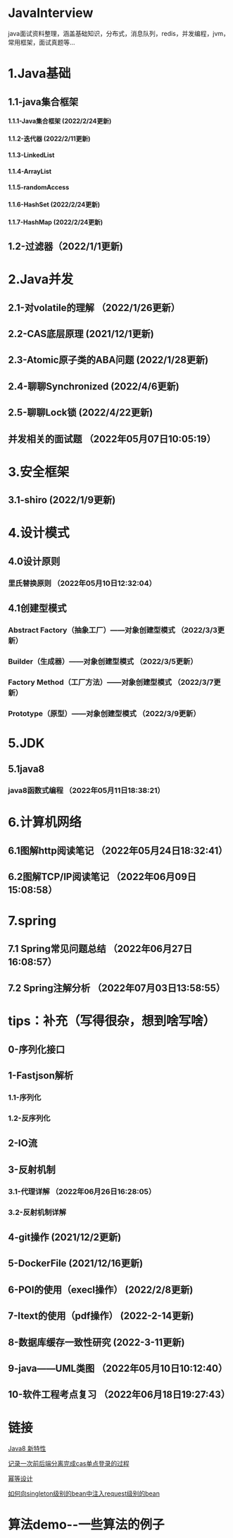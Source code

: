 # JavaInterview

java面试资料整理，涵盖基础知识，分布式，消息队列，redis，并发编程，jvm，常用框架，面试真题等...

# 1.Java基础

## 1.1-java集合框架

#### 1.1.1-Java集合框架                       (2022/2/24更新)

#### 1.1.2-迭代器                                     (2022/2/11更新)

#### 1.1.3-LinkedList

#### 1.1.4-ArrayList

#### 1.1.5-randomAccess

#### 1.1.6-HashSet                     (2022/2/24更新)

#### 1.1.7-HashMap                     (2022/2/24更新)

## 1.2-过滤器（2022/1/1更新)

# 2.Java并发

## 2.1-对volatile的理解    （2022/1/26更新）

## 2.2-CAS底层原理  		   (2021/12/1更新)

## 2.3-Atomic原子类的ABA问题       (2022/1/28更新)

## 2.4-聊聊Synchronized            (2022/4/6更新)

## 2.5-聊聊Lock锁                  (2022/4/22更新)

## 并发相关的面试题              （2022年05月07日10:05:19）

# 3.安全框架

## 3.1-shiro (2022/1/9更新)

# 4.设计模式

## 4.0设计原则

### 里氏替换原则  									（2022年05月10日12:32:04）

## 4.1创建型模式

### Abstract Factory（抽象工厂）——对象创建型模式     （2022/3/3更新）

### Builder（生成器）——对象创建型模式                                  （2022/3/5更新）

### Factory Method（工厂方法）——对象创建型模式       （2022/3/7更新）

### Prototype（原型）——对象创建型模式                                （2022/3/9更新）

# 5.JDK

## 5.1java8

### java8函数式编程                                                            （2022年05月11日18:38:21）

# 6.计算机网络

## 6.1图解http阅读笔记										（2022年05月24日18:32:41）

## 6.2图解TCP/IP阅读笔记									（2022年06月09日15:08:58）

# 7.spring

## 7.1  Spring常见问题总结                       （2022年06月27日16:08:57）

## 7.2  Spring注解分析						（2022年07月03日13:58:55）

# tips：补充（写得很杂，想到啥写啥）

## 0-序列化接口

## 1-Fastjson解析

### 1.1-序列化

### 1.2-反序列化

## 2-IO流

## 3-反射机制

### 3.1-代理详解                                    （2022年06月26日16:28:05）

### 3.2-反射机制详解

## 4-git操作                             (2021/12/2更新)

## 5-DockerFile                      (2021/12/16更新)

## 6-POI的使用（execl操作）                   (2022/2/8更新)

## 7-Itext的使用（pdf操作）                     (2022-2-14更新)

## 8-数据库缓存一致性研究                       (2022-3-11更新)

## 9-java——UML类图			（2022年05月10日10:12:40）

## 10-软件工程考点复习              （2022年06月18日19:27:43）

# 链接

[Java8 新特性](https://mp.weixin.qq.com/s/ojyl7B6PiHaTWADqmUq2rw)

[记录一次前后端分离完成cas单点登录的过程](https://juejin.cn/post/7068922646448046094)

[幂等设计](https://mp.weixin.qq.com/s?__biz=Mzg3NzU5NTIwNg==&mid=2247497427&idx=1&sn=2ed160c9917ad989eee1ac60d6122855&chksm=cf2229faf855a0ecf5eb34c7335acdf6420426490ee99fc2b602d54ff4ffcecfdab24eeab0a3&token=529683793&lang=zh_CN#rd)

[如何向singleton级别的bean中注入request级别的bean](https://juejin.cn/post/7070290856967667742)

# 算法demo--一些算法的例子
